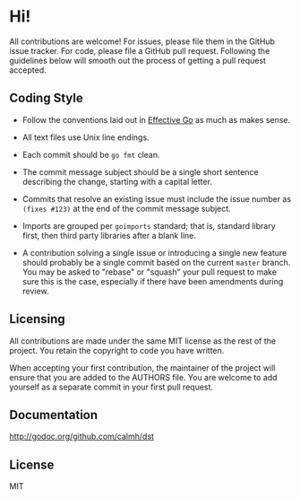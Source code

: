 # Hi!

All contributions are welcome! For issues, please file them in the
GitHub issue tracker. For code, please file a GitHub pull request.
Following the guidelines below will smooth out the process of getting a
pull request accepted.

## Coding Style

- Follow the conventions laid out in [Effective Go](https://golang.org/doc/effective_go.html)
  as much as makes sense.

- All text files use Unix line endings.

- Each commit should be `go fmt` clean.

- The commit message subject should be a single short sentence
  describing the change, starting with a capital letter.

- Commits that resolve an existing issue must include the issue number
  as `(fixes #123)` at the end of the commit message subject.

- Imports are grouped per `goimports` standard; that is, standard
  library first, then third party libraries after a blank line.

- A contribution solving a single issue or introducing a single new
  feature should probably be a single commit based on the current
  `master` branch. You may be asked to "rebase" or "squash" your pull
  request to make sure this is the case, especially if there have been
  amendments during review.

## Licensing

All contributions are made under the same MIT license as the rest of the
project. You retain the copyright to code you have written.

When accepting your first contribution, the maintainer of the project
will ensure that you are added to the AUTHORS file. You are welcome
to add yourself as a separate commit in your first pull request.

## Documentation

http://godoc.org/github.com/calmh/dst

## License

MIT
